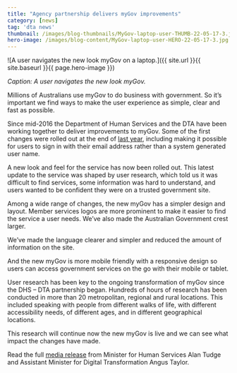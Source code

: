 ```yaml
---
title: "Agency partnership delivers myGov improvements"
category: [news]
tag: 'dta news'
thumbnail: /images/blog-thumbnails/MyGov-laptop-user-THUMB-22-05-17-3.jpg
hero-image: /images/blog-content/MyGov-laptop-user-HERO-22-05-17-3.jpg
---
```


![A user navigates the new look myGov on a laptop.]({{ site.url }}{{ site.baseurl }}{{ page.hero-image }})

*Caption: A user navigates the new look myGov.*

Millions of Australians use myGov to do business with government. So it’s important we find ways to make the user experience as simple, clear and fast as possible. 

Since mid-2016 the Department of Human Services and the DTA have been working together to deliver improvements to myGov. Some of the first changes were rolled out at the end of [last year](https://www.dta.gov.au/news/digital-steps-to-benefit-users/), including making it possible for users to sign in with their email address rather than a system generated user name.

A new look and feel for the service has now been rolled out. This latest update to the service was shaped by user research, which told us it was difficult to find services, some information was hard to understand, and users wanted to be confident they were on a trusted government site.

Among a wide range of changes, the new myGov has a simpler design and layout. Member services logos are more prominent to make it easier to find the service a user needs. We’ve also made the Australian Government crest larger.

We’ve made the language clearer and simpler and reduced the amount of information on the site. 

And the new myGov is more mobile friendly with a responsive design so users can access government services on the go with their mobile or tablet. 

User research has been key to the ongoing transformation of myGov since the DHS – DTA partnership began. Hundreds of hours of research has been conducted in more than 20 metropolitan, regional and rural locations. This included speaking with people from different walks of life, with different accessibility needs, of different ages, and in different geographical locations.

This research will continue now the new myGov is live and we can see what impact the changes have made. 

Read the full [media release](https://ministers.dpmc.gov.au/taylor/2017/new-look-mygov-making-life-easier-10-million-australians) from Minister for Human Services Alan Tudge and Assistant Minister for Digital Transformation Angus Taylor.
